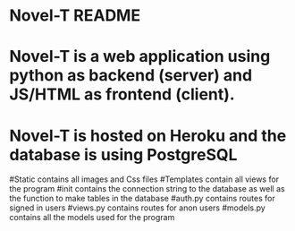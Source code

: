 # Novel-T README
# Novel-T is a web application using python as backend (server) and JS/HTML as frontend (client).
# Novel-T is hosted on Heroku and the database is using PostgreSQL

#Static contains all images and Css files
#Templates contain all views for the program
#init contains the connection string to the database as well as the function to make tables in the database
#auth.py contains routes for signed in users
#views.py contains routes for anon users
#models.py contains all the models used for the program
